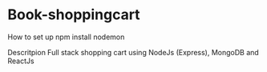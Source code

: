 # Book-shoppingcart
How to set up 
npm install 
nodemon

Descritpion 
Full stack shopping cart using NodeJs (Express), MongoDB and ReactJs 
